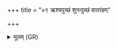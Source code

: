 +++
title = "०९ ऋश्यपुच्छं शुनःपुच्छं वातरंहम्"

+++
<details><summary>मूलम् (GR)</summary>

ऋश्यपुच्छं शुनःपुच्छं  
वातरंहं मनोजवम् ।  
तं ते रथं सं भरन्तु देवास्  
तेना चरासि पतिम् इच्छमाना ॥
</details>